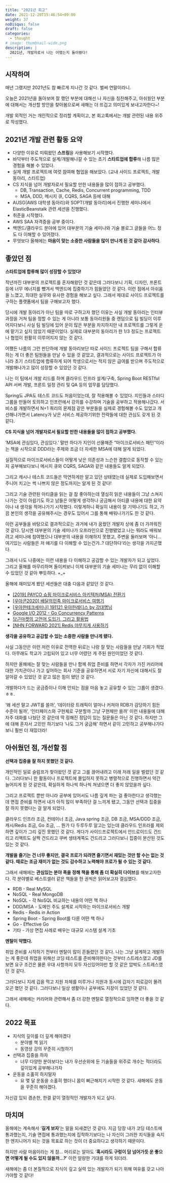 ```yaml
---
title: "2021년 회고"
date: 2021-12-20T15:46:54+09:00
weight: 37
noDisqus: false
draft: false
categories:
  - thought
# image: thumbnail-wide.png
description: |
  2021년, 개발자로서 나는 어땠는지 돌아봤다! 
---
```


## 시작하며

매년 그랬지만 2021년도 참 빠르게 지나간 것 같다. 벌써 연말이라니.

오늘은 2021년을 돌아보며 잘 했던 부분에 대해선 나 자신을 칭찬해주고, 아쉬웠던 부분에 대해서는 개선할 방안을 찾아봄으로써
새해는 더 뜨겁고 의미있게 보내고자한다~!

개발 외적인 거는 개인적으로 정리할 계획이고, 본 회고록에서는 개발 관련된 내용 위주로 작성했다.

## 2021년 개발 관련 활동 요약

- 다양한 이유로 미뤄왔던 **스프링**을 사용해보기 시작했다.
- 바닥부터 주도적으로 설계/개발해나갈 수 있는 초기 **스타트업에 합류**해 나름 많은 경험을 해볼 수 있었다.
- 실제 개발 프로젝트에 여럿 참여해 협업을 해보았다. (교내 사이드 프로젝트, 개발 동아리, 스타트업)
- CS 지식을 넘어 개발자로서 필요할 만한 내용들을 많이 접하고 공부했다.
    - DB, Transaction, Cache, Redis, Concurrent programming, TDD
    - MSA, DDD, 메시지 큐, CQRS, SAGA 등에 대해
- AUSG(AWS 대학생 동아리)와 SOPT(개발 동아리)에서 진행한 세미나에서 ElasticBeanstalk 관련 세션을 진행했다.
- 취준을 시작했다.
- AWS SAA 자격증을 공부 중이다.
- 백엔드/클라우드 분야에 있어 대부분의 기술 세미나와 기술 블로그 글들을 어느 정도 다 이해할 수 있어졌다.
- 무엇보다 올해에는 **마음이 맞는 소중한 사람들을 많이 만나게 된 것 같아 감사하다**.

## 좋았던 점

**스타트업에 합류해 많이 성장할 수 있었다!**

작년까진 대부분의 프로젝트를 혼자해왔던 것 같은데 그러다보니 기획, 디자인, 프론트 등에 너무 에너지를 뺐겨서 백엔드에 집중하기가 힘들었던 것 같다. 이런 점에서 아쉬움을 느꼈고, 최대한 실무와 유사한 경험을 해보고 싶다. 그래서 제대로 사이드 프로젝트를 구하는 플랫폼에서 팀을 구해보고자 했다.

당시에 개발 동아리가 아닌 팀을 따로 구하고자 했던 이유는 사실 개발 동아리는 인터뷰 과정을 거쳐 팀을 정할 수 있는 게 아니라 보통 동아리원들 중 랜덤으로 팀 빌딩이 이루어지다보니 사실 팀 빌딩에 있어 운이 많은 부분을 차지하지만 내 프로젝트를 그렇게 운에 맡기고 싶지 않았기 때문이었다. 실제로 대부분의 동아리가 한 1/3 정도는 프로젝트나 협업이 원활히 이루어지지 않는 것 같다.

어쨌든 나름의 그런 판단하에 개발 동아리보단 따로 사이드 프로젝트 팀을 구해서 합류하는 게 더 좋은 팀원들을 만날 수 있을 것 같았고, 결과적으로는 사이드 프로젝트가 아니라 초기 스타트업에 합류하게 되어 학생으로서는 적지 않은 급여를 받으며 주도적으로 개발해나가고 많이 성장할 수 있었던 것 같다.

나는 이 팀에서 개발 리드를 하며 클라우드 인프라 설계/구축, Spring Boot RESTful API 서버 개발, 프론트 일정 관리 및 QA 등의 업무를 담당했다.

Spring도 JPA도 테스트 코드도 처음이었는데, 잘 적용해볼 수 있었다. 지인들과 스터디 그룹을 만들어 토의하고 인프런에서 강의를 수강하며 기술을 공부하고 적용해나갔다. 서비스를 개발하면서 N+1 쿼리의 문제점 같은 부분들을 실제로 경험해볼 수도 있었고 개선해나가면서 Latency가 낮은 서비스 제공하기위한 전략들에 대한 관심도 갖게 된 것 같다.

**CS 지식을 넘어 개발자로서 필요할 만한 내용들을 많이 접하고 공부했다.**

‘MSA에 관심있다, 관심있다.’ 말만 하다가 지인이 선물해준 “마이크로서비스 패턴”이라는 책을 시작으로 DDD라는 주제와 조금 더 자세한 MSA에 대해 알게 되었다.

실질적으로 마이크로서비스들이 어떻게 낮은 의존성과 느슨한 결합으로 동작할 수 있는지 공부해보다보니 메시지 큐와 CQRS, SAGA와 같은 내용들도 알게 되었다.

그리고 캐시나 테스트 코드들은 막연하게만 알고 있던 상태였는데 실제로 도입해보면서 주니어 치고는 썩 나쁘지 않은 정도까지는 알게 된 것 같다!

그리고 기술 관련된 아티클을 읽는 걸 참 좋아하는데 열심히 읽은 내용들이 그냥 스쳐지나가는 것이 아쉽기도 하고 남들은 어떻게 생각하나 궁금해서 아티클 내용에 대한 요약이나 내 생각을 적어나가기 시작했다. 이렇게하니 확실히 내용이 잘 기억나기도 하고, 가끔 본인의 생각을 공유해주시는 경우도 있어서 그를 통해 배워나가기도 한 것 같다.

이런 공부들을 바탕으로 결과적으로는 과거에 내가 꿈꿨던 개발자 상에 좀 더 가까워진 것 같다. 당시엔 대부분의 기술 세미나가 오프라인으로 진행됐었고 나는 뭐라도 배워보려고 세미나에 참여했으나 대부분의 내용을 이해하지 못했고, 주변을 둘러보며 ‘아니... 여기있는 사람들은 저 얘기를 다 이해할 수 있는건가..? 대단하다’라는 생각을 가지곤했다.

그래서 나도 나중에는 이런 내용을 다 이해하고 공감할 수 있는 개발자가 되고 싶었다. 그리고 올해를 마무리하며 돌이켜보니 이제 대부분의 기술 세미나는 무리 없이 이해할 수 있었던 것 같아 뿌듯하다. +_+

올해에 재미있게 봤던 세션들은 대충 다음과 같았던 것 같다.

- [[2019] PAYCO 쇼핑 마이크로서비스 아키텍처(MSA) 전환기](https://www.youtube.com/watch?v=l195D5WT_tE&list=PL7488rl_eFkEoy_YpfTuBdF8cr9YjpXpV&index=10)
- [[우아콘2020] 배달의민족 마이크로서비스 여행기](https://www.youtube.com/watch?v=BnS6343GTkY&list=PL7488rl_eFkEoy_YpfTuBdF8cr9YjpXpV&index=7)
- [[우아한테크세미나] 191121 우아한레디스 by 강대명님](https://www.youtube.com/watch?v=mPB2CZiAkKM&list=PL7488rl_eFkEoy_YpfTuBdF8cr9YjpXpV&index=5)
- [Google I/O 2012 - Go Concurrency Patterns](https://www.youtube.com/watch?v=f6kdp27TYZs)
- [당근마켓의 고언어 도입기, 그리고 활용법](https://www.youtube.com/watch?v=mLIthm96u2Q&t=8s)
- [[NHN FORWARD 2021] Redis 야무지게 사용하기](https://www.youtube.com/watch?v=92NizoBL4uA)

**생각을 공유하고 공감할 수 있는 소중한 사람들 만나게 됐다.**

사실 그동안은 이런 저런 이유로 전역한 뒤로는 나랑 잘 맞는 사람들을 만날 기회가 적었다. 아무래도 학교가 고립되어 있고 너무 어렸던 게 주된 원인이었던 것 같다.

하지만 올해에는 잘 맞는 사람들을 만나 함께 취업 준비를 하면서 각자가 가진 커리어에 대한 가치관이나 가고 싶어하는 회사 기준을 공유하면서 서로 자기 자신에 대해서도 잘 알아갈 수 있었던 것 같고 많은 힘이 됐던 것 같다.

개발하다가 드는 궁금증이나 이해 안되는 점을 마음 놓고 공유할 수 있는 그룹이 생겼다.  ㅎㅎ.

‘왜 세션 말고 JWT를 쓸까’, ‘데이터랑 트래픽이 얼마나 커져야 RDB가 감당하기 힘든 수준이 될까’, ‘인터페이스와 구현체로 구분할까 그냥 구현체만 쓸까’ 이런 내용들에 대해 자주 대화를 나눴던 것 같은데 딱 정해진 정답이 있는 질문들은 아닌 것 같다. 하지만 그에 대해 혼자서 고민만 하기보다 ‘나도 그거 궁금해’ 하면서 같이 고민하고 공부해나가다보니 훨씬 더 재밌더라!

## 아쉬웠던 점, 개선할 점

**선택과 집중을 잘 하지 못했던 것 같다.**

개인적인 일로 슬럼프가 찾아왔던 것 같고 그를 끊어내려고 이래 저래 일을 벌렸던 것 같다. 그러다보니 한 활동이나 프로젝트에 몰입하지 못하고 병렬적으로 진행하면서 약간 늘어지게 된 것 같은데, 확실하게 하나씩 하나씩 쳐냈으면 더 좋지 않았을까 싶다.

그리고 프로젝트 뿐만 아니라 공부에 있어서도 나름 깊게 파는 걸 좋아한다고 생각했는데 면접 준비를 하면서 내가 아직 많이 부족하단 걸 느끼게 됐고, 그동안 선택과 집중을 잘 하지 못했다는 걸 알게 되었다.

클라우드 인프라 조금, 컨테이너 조금, Java spring 조금, DB 조금, MSA/DDD 조금, 캐시/Redis 조금, Go 조금, ... 뭔가 다 두루두루 알고는 있는데 클라우드 인프라를 제외하면 깊이가 그리 깊진 못했던 것 같다. 게다가 사이드프로젝트에서 안드로이드도 건드리고 리액트도 살짝 건드리고 쿠버 생태계쪽도 건드리고 그러다보니 집중이 분산된 것도 있는 것 같다.

**개발을 즐기는 건 너무 좋지만, 결국 프로가 되려면 즐기면서 재밌는 것만 할 수는 없는 것 같다. 때로는 조금 재미가 없는 것도 감수하고 노력해야 프로가 될 수 있는 것 같다.**

그래서 새해에는 **관심있는 분야 폭을 정해 책을 통해 좀 더 확실히 다이브**를 해보고자한다. 각 분야별로 베스트셀러 같은 책들을 한 권씩은 읽어보고자 결심했다.

- RDB - Real MySQL
- NoSQL - Real MongoDB
- NoSQL - 각 NoSQL 비교하는 내용의 어떤 책 하나
- DDD/MSA - 도메인 주도 설계로 시작하는 마이크로서비스 개발
- Redis - Redis in Action
- Spring Boot - Spring Boot를 다룬 어떤 책 하나
- Go - Effective Go
- 기타 - 가상 면접 사례로 배우는 대규모 시스템 설계 기초

**멘탈이 약했다.**

취업 준비를 시작하기 전부터 멘탈이 많이 흔들렸던 것 같다. 나는 그냥 설계하고 개발하는 게 좋은데 취업을 위해선 코딩 테스트를 준비해야한다는 것부터 스트레스였고 JD를 보면 요구 조건은 물론 우대 사항까지 모두 자신있어야만 할 것 같은 압박도 스트레스였던 것 같다.

그러다보니 지레 겁을 먹고 지원 자체를 미루거나 지원과 동시에 갑자기 피로감이 몰려오곤 했던 것 같다. 그러다보니 일상 생활이나 공부에도 지장이 있었던 것 같다.

그래서 새해에는 커리어와 관련해서 좀 더 강한 멘탈로 열정적으로 임하면 더 좋을 것 같다.

## 2022 목표

- 지식의 깊이를 더 깊게 해야겠다
    - 분야별 책 읽기
    - 동영상 강의 꾸준히 시청하기
- 선택과 집중을 하자
    - 너무 다양한 분야보다는 내가 우선순위에 둔 기술들을 위주로 개수는 적더라도 깊이있게 공부해나가자
- 운동을 소홀히 하지말자
    - 요 몇 달 운동을 소홀히 했더니 몸이 뻐근해지기 시작한 것 같다. 새해에도 운동을 꾸준히 해야겠다.

자신감 있되 겸손한, 한결 같이 열정적인 개발자가 되고 싶다.

## 마치며

올해에는 계속해서 ‘__길게 보자__’는 말을 되새겼던 것 같다. 지금 당장 내가 코딩 테스트에 통과했는지, 기술 면접에 통과했는지에 집착하기보다는 나 자신이 그러한 지식들을 숙지한 엔지니어가 되는 것을 목표로 하는 것이 더 중요하다고 생각하기 때문이다.

하지만 사람 마음이라는 게 참... 머리로는 알아도 ‘__혹시라도 구렁이 담 넘어가듯 운 좋으면 어떻게 될 수도 있지 않을까...?__’ 이런 알량한 기대를 하게 되더라.

새해에는 좀 더 본질적으로 지식이 깊고 실력 있는 개발자가 되기 위해 여유를 갖고 나아가야할 것 같다!